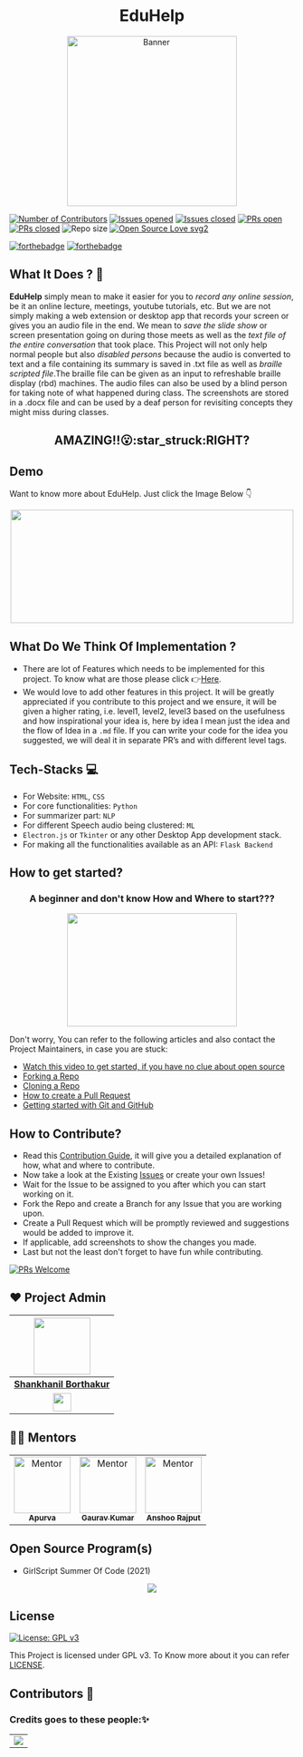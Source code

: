 <h1 align="center"> EduHelp</h1>
<p align="center">
	<img src="https://user-images.githubusercontent.com/68437435/111764796-a00de000-88c9-11eb-88ba-56369207aabd.gif" width=300 height=300 alt="Banner">
</p>

[![Number of Contributors](https://img.shields.io/github/contributors/CrewMates-Open-Source/EduHelp)](https://github.com/CrewMates-Open-Source/EduHelp/graphs/contributors)
  [![Issues opened](https://img.shields.io/github/issues/CrewMates-Open-Source/EduHelp)](https://github.com/CrewMates-Open-Source/EduHelp)
  [![Issues closed](https://img.shields.io/github/issues-closed/CrewMates-Open-Source/EduHelp)](https://github.com/CrewMates-Open-Source/EduHelp/issues)
  [![PRs open](https://img.shields.io/github/issues-pr/CrewMates-Open-Source/EduHelp)](https://github.com/CrewMates-Open-Source/EduHelp/pulls)
  [![PRs closed](https://img.shields.io/github/issues-pr-closed/CrewMates-Open-Source/EduHelp)](https://github.com/CrewMates-Open-Source/EduHelp/pulls)
  ![Repo size](https://img.shields.io/github/repo-size/CrewMates-Open-Source/EduHelp)
  [![Open Source Love svg2](https://badges.frapsoft.com/os/v2/open-source.svg?v=103)](https://github.com/ellerbrock/open-source-badges/)
 
[![forthebadge](https://forthebadge.com/images/badges/built-by-developers.svg)](https://forthebadge.com)
[![forthebadge](https://forthebadge.com/images/badges/built-with-love.svg)](https://forthebadge.com)

## What It Does ? :thinking:
**EduHelp** simply mean to make it easier for you to *record any online session*, be it an online lecture, meetings, youtube tutorials, etc. But we are not simply making a web extension or desktop app that records your screen or gives you an audio file in the end. We mean to *save the slide show* or screen presentation going on during those meets as well as the *text file of the entire conversation* that took place. This Project will not only help normal people but also *disabled persons* because the audio is converted to text and a file containing its summary is saved in .txt file as well as *braille scripted file*.The braille file can be given as an input to refreshable braille display (rbd) machines. The audio files can also be used by a blind person for taking note of what happened during class. The screenshots are stored in a .docx file and can be used by a deaf person for revisiting concepts they might miss during classes.
<h2 align="center"> AMAZING!!😮:star_struck:RIGHT?</h2>

## Demo
Want to know more about EduHelp. Just click the Image Below :point_down:
<p align="center">
  <a href="https://youtu.be/qgMU8F1QX5g"><img src="https://img.youtube.com/vi/qgMU8F1QX5g/maxresdefault.jpg" width=500 height=200></img></a>
</p>

## What Do We Think Of Implementation ?
 - There are lot of Features which needs to be implemented for this project. To know what are those please click :point_right:[Here](https://docs.google.com/document/d/1NgP7kcJPSz0XaIq51hJkgtHk4Pm7J58N76-_0py2DTc/edit?usp=sharing).
 - We would love to add other features in this project. It will be greatly appreciated if you contribute to this project and we ensure, it will be given a higher rating, i.e. level1, level2, level3 based on the usefulness and how inspirational your idea is, here by idea I mean just the idea and the flow of Idea in a `.md` file. If you can write your code for the idea you suggested, we will deal it in separate PR’s and with different level tags.

## Tech-Stacks 💻
- For Website: `HTML`, `CSS`
- For core functionalities: `Python`
- For summarizer part: `NLP`
- For different Speech audio being clustered: `ML`
- `Electron.js` or `Tkinter` or any other Desktop App development stack.
- For making all the functionalities available as an API: `Flask Backend`

## How to get started?
<h3 align="center">A beginner and don't know How and Where to start???</h3>
<p align="center">
   <img src="https://user-images.githubusercontent.com/68437435/111859661-70fa7b80-8968-11eb-809d-a8e9a7266917.gif" width=300 height=200>
</p>
Don't worry, You can refer to the following articles and also contact the Project Maintainers, in case you are stuck:

- [Watch this video to get started, if you have no clue about open source](https://www.youtube.com/watch?v=c6b6B9oN4Vg)
- [Forking a Repo](https://help.github.com/en/github/getting-started-with-github/fork-a-repo)
- [Cloning a Repo](https://help.github.com/en/desktop/contributing-to-projects/creating-a-pull-request)
- [How to create a Pull Request](https://opensource.com/article/19/7/create-pull-request-github)
- [Getting started with Git and GitHub](https://towardsdatascience.com/getting-started-with-git-and-github-6fcd0f2d4ac6)

## How to Contribute?
- Read this [Contribution Guide](CONTRIBUTING.md), it will give you a detailed explanation of how, what and where to contribute. 
- Now take a look at the Existing [Issues](https://github.com/CrewMates-Open-Source/EduHelp/issues) or create your own Issues!
- Wait for the Issue to be assigned to you after which you can start working on it.
- Fork the Repo and create a Branch for any Issue that you are working upon.
- Create a Pull Request which will be promptly reviewed and suggestions would be added to improve it.
- If applicable, add screenshots to show the changes you made.
- Last but not the least don't forget to have fun while contributing.

[![PRs Welcome](https://img.shields.io/badge/PRs-welcome-brightgreen.svg?style=flat-square)](http://makeapullrequest.com)

## ❤️ Project Admin

|                                     <a href="#"><img src="https://avatars.githubusercontent.com/u/58778597?" width=100px height=100px />                                     |
| :-----------------------------------------------------------------------------------------------------------------------------------------------------------------------------------------------------------------------------------------------------------------: |
|                                                                                      **[Shankhanil Borthakur](https://github.com/shankhanil007)**                                                                                       |
| <a href="https://www.linkedin.com/in/shankhanil-borthakur-00069019a/"><img src="https://mpng.subpng.com/20180324/vhe/kisspng-linkedin-computer-icons-logo-social-networking-ser-facebook-5ab6ebfe5f5397.2333748215219374063905.jpg" width="32px" height="32px"></a> |

## 👨‍💻 Mentors

<table>
<tr>
    <td align="center" thead="Mentor"><a href="https://github.com/Apurva-tech"><img src="https://avatars.githubusercontent.com/u/59837325?" width="100px;" alt="Mentor"/><br /><sub><b>Apurva</b></sub></a></td>
    <td align="center" thead="Mentor"><a href="https://github.com/GrayFlash"><img src="https://avatars.githubusercontent.com/u/57063469?" width="100px;" alt="Mentor"/><br /><sub><b>Gaurav Kumar</b></sub></a></td>
    <td align="center" thead="Mentor"><a href="https://github.com/D3ADSH0T25"><img src="https://avatars.githubusercontent.com/u/57529264?" width="100px;" alt="Mentor"/><br /><sub><b>Anshoo Rajput</b></sub></a></td>
  </tr>
  </table>

## Open Source Program(s)
- GirlScript Summer Of Code (2021)
<p align="center">
  <a href="https://gssoc.girlscript.tech/"><img src="https://user-images.githubusercontent.com/68437435/110908762-493a6080-8335-11eb-8dd8-a0f184767fd3.png"></img></a>
</p>

## License
[![License: GPL v3](https://img.shields.io/badge/License-GPLv3-blue.svg)](https://www.gnu.org/licenses/gpl-3.0)

This Project is licensed under GPL v3. To Know more about it you can refer [LICENSE](LICENSE).

## Contributors :smiling_face_with_three_hearts:

### Credits goes to these people:✨

<table>
<tr>
	<td>
	  	<a href="https://github.com/CrewMates-Open-Source/EduHelp/graphs/contributors">
  			<img src="https://contrib.rocks/image?repo=CrewMates-Open-Source/EduHelp" />
		</a>
	</td>
</tr>
</table>
